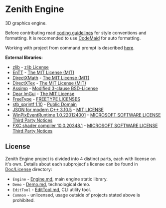 # Zenith Engine

3D graphics engine.

Before contributing read [coding guidelines](Doc/CodeGuidelines.md) for style conventions and formatting. It is recomended to use [CodeMaid](http://www.codemaid.net/) for auto formatting.

Working with project from command prompt is described [here](Doc/CMakeCLI.md).

**External libraries:**
  - [zlib](https://github.com/madler/zlib) - [zlib License](Doc/License/ThirdParty/zlib.txt)
  - [EnTT](https://github.com/skypjack/entt) - [The MIT License (MIT)](Doc/License/ThirdParty/EnTT.txt)
  - [DirectXMath](https://github.com/microsoft/DirectXMath) - [The MIT License (MIT)](Doc/License/ThirdParty/DirectXMath.txt)
  - [DirectXTex](https://github.com/microsoft/DirectXTex) - [The MIT License (MIT)](Doc/License/ThirdParty/DirectXTex.txt)
  - [Assimp](https://github.com/assimp/assimp) - [Modified 3-clause BSD-License](Doc/License/ThirdParty/Assimp.txt)
  - [Dear ImGui](https://github.com/ocornut/imgui) - [The MIT License](Doc/License/ThirdParty/Dear_ImGui.txt)
  - [FreeType](https://gitlab.freedesktop.org/freetype/freetype) - [FREETYPE LICENSES](Doc/License/ThirdParty/FreeType.txt)
  - [stb_sprintf 1.10](https://github.com/nothings/stb/blob/master/stb_sprintf.h) - [Public Domain](Doc/License/ThirdParty/stb_printf.txt)
  - [JSON for modern C++ 3.10.5](https://github.com/nlohmann/json) - [MIT LICENSE](Doc/License/ThirdParty/json.txt)
  - [WinPixEventRuntime 1.0.220124001](https://www.nuget.org/packages/WinPixEventRuntime) - [MICROSOFT SOFTWARE LICENSE](Doc/License/ThirdParty/WinPixEventRuntime.txt) [Third Party Notices](WinPixEventRuntimeThirdPartyNotices.txt)
  - [FXC shader compiler 10.0.20348.1](https://docs.microsoft.com/en-us/windows/win32/direct3dtools/fxc) - [MICROSOFT SOFTWARE LICENSE](Doc/License/ThirdParty/WindowsSdk.rtf) [Third Party Notices](Doc/License/ThirdParty/WindowsSdkThirdPartyNotices.rtf)

## License

Zenith Engine project is divided into 4 distinct parts, each with license on it's own.
Details about each subproject's license can be found in [Doc/License](Doc/License) directory:
  - `Engine` - [Engine.md](Doc/License/Engine.md), main engine static library.
  - `Demo` - [Demo.md](Doc/License/Demo.md), technological demo.
  - `EditTool` - [EditTool.md](Doc/License/EditTool.md), CLI utility tool.
  - `Common` - unlicensed, usage outside of projects stated above is prohibited.